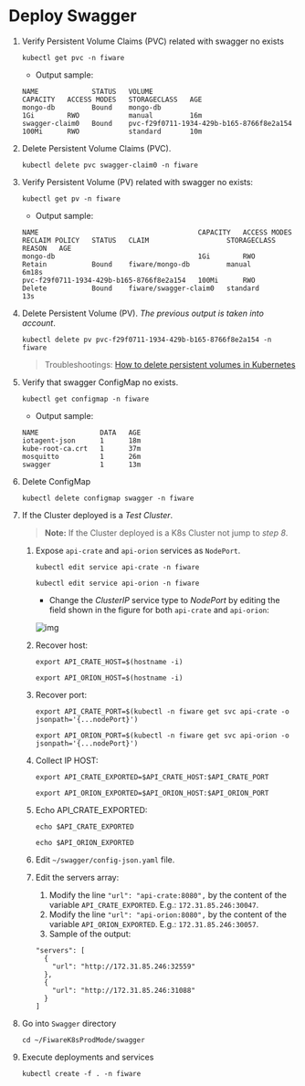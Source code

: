 # Deploy Swagger

1. Verify Persistent Volume Claims (PVC) related with swagger no exists

    ```console
    kubectl get pvc -n fiware
    ```

    - Output sample:

    ```console
    NAME             STATUS   VOLUME                                     CAPACITY   ACCESS MODES   STORAGECLASS   AGE
    mongo-db         Bound    mongo-db                                   1Gi        RWO            manual         16m
    swagger-claim0   Bound    pvc-f29f0711-1934-429b-b165-8766f8e2a154   100Mi      RWO            standard       10m
    ```

2. Delete Persistent Volume Claims (PVC).

    ```console
    kubectl delete pvc swagger-claim0 -n fiware
    ```

3. Verify Persistent Volume (PV) related with swagger no exists:

    ```console
    kubectl get pv -n fiware
    ```

    - Output sample:

    ```console
    NAME                                       CAPACITY   ACCESS MODES   RECLAIM POLICY   STATUS   CLAIM                   STORAGECLASS   REASON   AGE
    mongo-db                                   1Gi        RWO            Retain           Bound    fiware/mongo-db         manual                  6m18s
    pvc-f29f0711-1934-429b-b165-8766f8e2a154   100Mi      RWO            Delete           Bound    fiware/swagger-claim0   standard                13s
    ```

4. Delete Persistent Volume (PV). *The previous output is taken into account*.

    ```console
    kubectl delete pv pvc-f29f0711-1934-429b-b165-8766f8e2a154 -n fiware
    ```

    > Troubleshootings: [How to delete persistent volumes in Kubernetes](https://stackoverflow.com/questions/57401526/how-to-delete-persistent-volumes-in-kubernetes/74039496#74039496)

5. Verify that swagger ConfigMap no exists.

    ```console
    kubectl get configmap -n fiware
    ```

    - Output sample:

    ```console
    NAME               DATA   AGE
    iotagent-json      1      18m
    kube-root-ca.crt   1      37m
    mosquitto          1      26m
    swagger            1      13m
    ```

6. Delete ConfigMap

    ```console
    kubectl delete configmap swagger -n fiware
    ```

7. If the Cluster deployed is a *Test Cluster*.

    > **Note:** If the Cluster deployed is a K8s Cluster not jump to *step 8*.

   1. Expose `api-crate` and `api-orion` services as `NodePort`.

        ```console
        kubectl edit service api-crate -n fiware
        ```

        ```console
        kubectl edit service api-orion -n fiware
        ```

       - Change the *ClusterIP* service type to *NodePort* by editing the field shown in the figure for both `api-crate` and `api-orion`:

        ![img](../documentation/image/clusterip-to-nodeport.png)

   2. Recover host:

        ```console
        export API_CRATE_HOST=$(hostname -i)
        ```

        ```console
        export API_ORION_HOST=$(hostname -i)
        ```

   3. Recover port:

        ```console
        export API_CRATE_PORT=$(kubectl -n fiware get svc api-crate -o jsonpath='{...nodePort}')
        ```

        ```console
        export API_ORION_PORT=$(kubectl -n fiware get svc api-orion -o jsonpath='{...nodePort}')
        ```

   4. Collect IP HOST:

        ```console
        export API_CRATE_EXPORTED=$API_CRATE_HOST:$API_CRATE_PORT
        ```

        ```console
        export API_ORION_EXPORTED=$API_ORION_HOST:$API_ORION_PORT
        ```

   5. Echo API_CRATE_EXPORTED:

        ```console
        echo $API_CRATE_EXPORTED
        ```

        ```console
        echo $API_ORION_EXPORTED
        ```

   6. Edit `~/swagger/config-json.yaml` file.
   7. Edit the servers array:
      1. Modify the line `"url": "api-crate:8080",` by the content of the variable `API_CRATE_EXPORTED`. E.g.: `172.31.85.246:30047`.
      2. Modify the line `"url": "api-orion:8080",` by the content of the variable `API_ORION_EXPORTED`. E.g.: `172.31.85.246:30057`.
      3. Sample of the output:

        ```console
        "servers": [
          {
            "url": "http://172.31.85.246:32559"
          },
          {
            "url": "http://172.31.85.246:31088"
          }
        ]
        ```

8. Go into `Swagger` directory

    ```console
    cd ~/FiwareK8sProdMode/swagger
    ```

9. Execute deployments and services

    ```console
    kubectl create -f . -n fiware
    ```
